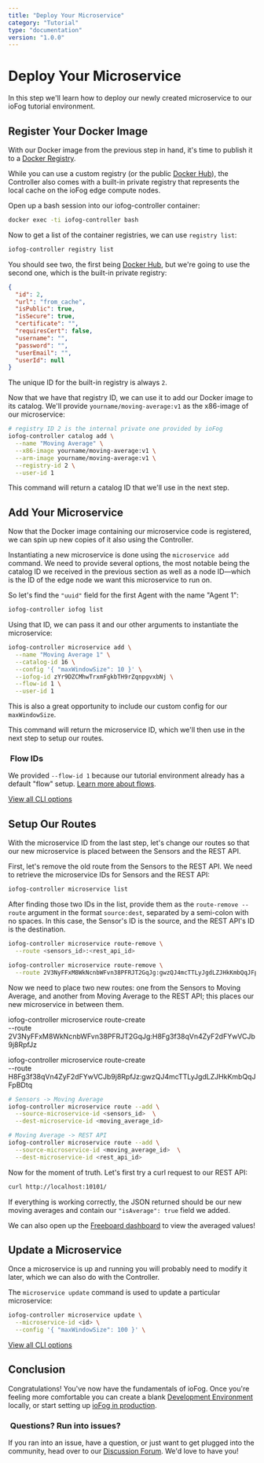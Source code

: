 ```yaml
---
title: "Deploy Your Microservice"
category: "Tutorial"
type: "documentation"
version: "1.0.0"
---
```


# Deploy Your Microservice
In this step we'll learn how to deploy our newly created microservice to our ioFog tutorial environment.

## Register Your Docker Image
With our Docker image from the previous step in hand, it's time to publish it to a [Docker Registry](https://docs.docker.com/registry/).

While you can use a custom registry (or the public [Docker Hub](https://hub.docker.com/)), the Controller also comes with a built-in private registry that represents the local cache on the ioFog edge compute nodes.

Open up a bash session into our iofog-controller container:

```sh
docker exec -ti iofog-controller bash
```

Now to get a list of the container registries, we can use `registry list`:

```sh
iofog-controller registry list
```

You should see two, the first being [Docker Hub](https://hub.docker.com/), but we're going to use the second one, which is the built-in private registry:

```json
{
  "id": 2,
  "url": "from_cache",
  "isPublic": true,
  "isSecure": true,
  "certificate": "",
  "requiresCert": false,
  "username": "",
  "password": "",
  "userEmail": "",
  "userId": null
}
```

The unique ID for the built-in registry is always `2`.

Now that we have that registry ID, we can use it to add our Docker image to its catalog. We'll provide `yourname/moving-average:v1` as the x86-image of our microservice:

```sh
# registry ID 2 is the internal private one provided by ioFog
iofog-controller catalog add \
  --name "Moving Average" \
  --x86-image yourname/moving-average:v1 \
  --arm-image yourname/moving-average:v1 \
  --registry-id 2 \
  --user-id 1
```

This command will return a catalog ID that we'll use in the next step.

## Add Your Microservice
Now that the Docker image containing our microservice code is registered, we can spin up new copies of it also using the Controller.

Instantiating a new microservice is done using the `microservice add` command. We need to provide several options, the most notable being the catalog ID we received in the previous section as well as a node ID—which is the ID of the edge node we want this microservice to run on.

So let's find the `"uuid"` field for the first Agent with the name "Agent 1":

```sh
iofog-controller iofog list
```

Using that ID, we can pass it and our other arguments to instantiate the microservice:

```sh
iofog-controller microservice add \
  --name "Moving Average 1" \
  --catalog-id 16 \
  --config '{ "maxWindowSize": 10 }' \
  --iofog-id zYr9DZCMhwTrxmFgkbTH9rZqnpgvxbNj \
  --flow-id 1 \
  --user-id 1
```

This is also a great opportunity to include our custom config for our `maxWindowSize`.

This command will return the microservice ID, which we'll then use in the next step to setup our routes.

<aside class="notifications note">
  <h3><img src="/images/icos/ico-note.svg" alt=""> Flow IDs</h3>
  <p>We provided <code class="language-text">--flow-id 1</code> because our tutorial environment already has a default "flow" setup. <a href="controllers-cli-usage#flow">Learn more about flows</a>.</p>
</aside>

[View all CLI options](controllers-cli-usage#microservice)

## Setup Our Routes
With the microservice ID from the last step, let's change our routes so that our new microservice is placed between the Sensors and the REST API.

First, let's remove the old route from the Sensors to the REST API. We need to retrieve the microservice IDs for Sensors and the REST API:

```sh
iofog-controller microservice list
```

After finding those two IDs in the list, provide them as the `route-remove --route` argument in the format `source:dest`, separated by a semi-colon with no spaces. In this case, the Sensor's ID is the source, and the REST API's ID is the destination.

```sh
iofog-controller microservice route-remove \
  --route <sensors_id>:<rest_api_id>
```

```sh
iofog-controller microservice route-remove \
  --route 2V3NyFFxM8WkNcnbWFvn38PFRJT2GqJg:gwzQJ4mcTTLyJgdLZJHkKmbQqJFpBDtq
```

Now we need to place two new routes: one from the Sensors to Moving Average, and another from Moving Average to the REST API; this places our new microservice in between them.

iofog-controller microservice route-create \
  --route 2V3NyFFxM8WkNcnbWFvn38PFRJT2GqJg:H8Fg3f38qVn4ZyF2dFYwVCJb9j8RpfJz

iofog-controller microservice route-create \
  --route H8Fg3f38qVn4ZyF2dFYwVCJb9j8RpfJz:gwzQJ4mcTTLyJgdLZJHkKmbQqJFpBDtq

```sh
# Sensors -> Moving Average
iofog-controller microservice route --add \
  --source-microservice-id <sensors_id>  \
  --dest-microservice-id <moving_average_id>

# Moving Average -> REST API
iofog-controller microservice route --add \
  --source-microservice-id <moving_average_id>  \
  --dest-microservice-id <rest_api_id>
```

Now for the moment of truth. Let's first try a curl request to our REST API:

```sh
curl http://localhost:10101/
```

If everything is working correctly, the JSON returned should be our new moving averages and contain our `"isAverage": true` field we added.

We can also open up the [Freeboard dashboard](http://localhost:10102/?load=dashboard.json) to view the averaged values!

## Update a Microservice
Once a microservice is up and running you will probably need to modify it later, which we can also do with the Controller.

The `microservice update` command is used to update a particular microservice:

```sh
iofog-controller microservice update \
  --microservice-id <id> \
  --config '{ "maxWindowSize": 100 }' \
```

[View all CLI options](controllers-cli-usage#microservice)

## Conclusion
Congratulations! You've now have the fundamentals of ioFog. Once you're feeling more comfortable you can create a blank [Development Environment](quick-start) locally, or start setting up [ioFog in production](setup-your-controllers).

<aside class="notifications note">
  <h3><img src="/images/icos/ico-note.svg" alt=""> Questions? Run into issues?</h3>
  <p>If you ran into an issue, have a question, or just want to get plugged into the community, head over to our <a href="https://discuss.iofog.org/">Discussion Forum</a>. We'd love to have you!</p>
</aside>
